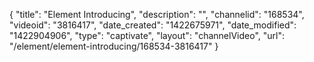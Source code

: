 {
    "title": "Element Introducing",
    "description": "",
    "channelid": "168534",
    "videoid": "3816417",
    "date_created": "1422675971",
    "date_modified": "1422904906",
    "type": "captivate",
    "layout": "channelVideo",
    "url": "\/element\/element-introducing\/168534-3816417"
}